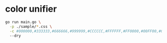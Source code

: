 # color unifier

```bash
go run main.go \
  -p ./sample/*.css \
  -c #000000,#333333,#666666,#999999,#CCCCCC,#FFFFFF,#FF0000,#00FF00,#0000FF \
  --dry
```
